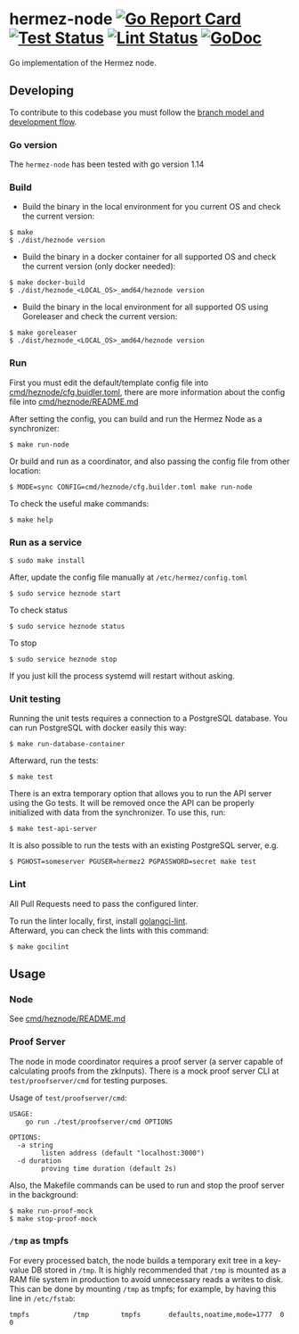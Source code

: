 # hermez-node [![Go Report Card](https://goreportcard.com/badge/github.com/hermeznetwork/hermez-node)](https://goreportcard.com/report/github.com/hermeznetwork/hermez-node) [![Test Status](https://github.com/hermeznetwork/hermez-node/workflows/Test/badge.svg)](https://github.com/hermeznetwork/hermez-node/actions?query=workflow%3ATest) [![Lint Status](https://github.com/hermeznetwork/hermez-node/workflows/Lint/badge.svg)](https://github.com/hermeznetwork/hermez-node/actions?query=workflow%3ALint) [![GoDoc](https://godoc.org/github.com/hermeznetwork/hermez-node?status.svg)](https://godoc.org/github.com/hermeznetwork/hermez-node)

Go implementation of the Hermez node.

## Developing

To contribute to this codebase you must follow the [branch model and development flow](council/gitflow.md).

### Go version

The `hermez-node` has been tested with go version 1.14

### Build

- Build the binary in the local environment for you current OS and check the current version:
```shell
$ make
$ ./dist/heznode version
```

- Build the binary in a docker container for all supported OS and check the current version (only docker needed):
```shell
$ make docker-build
$ ./dist/heznode_<LOCAL_OS>_amd64/heznode version
```

- Build the binary in the local environment for all supported OS using Goreleaser and check the current version:
```shell
$ make goreleaser
$ ./dist/heznode_<LOCAL_OS>_amd64/heznode version
```

### Run

First you must edit the default/template config file into [cmd/heznode/cfg.buidler.toml](cmd/heznode/cfg.builder.toml), 
there are more information about the config file into [cmd/heznode/README.md](cmd/heznode/README.md)

After setting the config, you can build and run the Hermez Node as a synchronizer:

```shell
$ make run-node
```

Or build and run as a coordinator, and also passing the config file from other location:

```shell
$ MODE=sync CONFIG=cmd/heznode/cfg.builder.toml make run-node
```

To check the useful make commands:

```shell
$ make help
```


### Run as a service

```shell
$ sudo make install
```

After, update the config file manually at `/etc/hermez/config.toml`

```shell
$ sudo service heznode start
```

To check status

```shell
$ sudo service heznode status
```

To stop

```shell
$ sudo service heznode stop
```

If you just kill the process systemd will restart without asking. 

### Unit testing

Running the unit tests requires a connection to a PostgreSQL database.  You can
run PostgreSQL with docker easily this way:

```shell
$ make run-database-container
```

Afterward, run the tests:
```shell
$ make test
```

There is an extra temporary option that allows you to run the API server using the 
Go tests. It will be removed once the API can be properly initialized with data 
from the synchronizer. To use this, run:

```shell
$ make test-api-server
```

It is also possible to run the tests with an existing PostgreSQL server, e.g.
```shell
$ PGHOST=someserver PGUSER=hermez2 PGPASSWORD=secret make test
```

### Lint

All Pull Requests need to pass the configured linter.

To run the linter locally, first, install [golangci-lint](https://golangci-lint.run).  
Afterward, you can check the lints with this command:

```shell
$ make gocilint
```

## Usage

### Node

See [cmd/heznode/README.md](cmd/heznode/README.md)

### Proof Server

The node in mode coordinator requires a proof server (a server capable of 
calculating proofs from the zkInputs). There is a mock proof server CLI 
at `test/proofserver/cmd` for testing purposes.

Usage of `test/proofserver/cmd`:

```shell
USAGE:
    go run ./test/proofserver/cmd OPTIONS

OPTIONS:
  -a string
        listen address (default "localhost:3000")
  -d duration
        proving time duration (default 2s)
```

Also, the Makefile commands can be used to run and stop the proof server 
in the background:

```shell
$ make run-proof-mock
$ make stop-proof-mock
```

### `/tmp` as tmpfs

For every processed batch, the node builds a temporary exit tree in a key-value
DB stored in `/tmp`.  It is highly recommended that `/tmp` is mounted as a RAM
file system in production to avoid unnecessary reads a writes to disk.  This
can be done by mounting `/tmp` as tmpfs; for example, by having this line in
`/etc/fstab`:
```
tmpfs			/tmp		tmpfs		defaults,noatime,mode=1777	0 0
```
